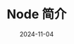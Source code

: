 ---
id: n-intro
slug: /n-intro
title: Node 简介
date: 2024-11-04
authors: Hoo
tags: [node]
keywords: [node]
---